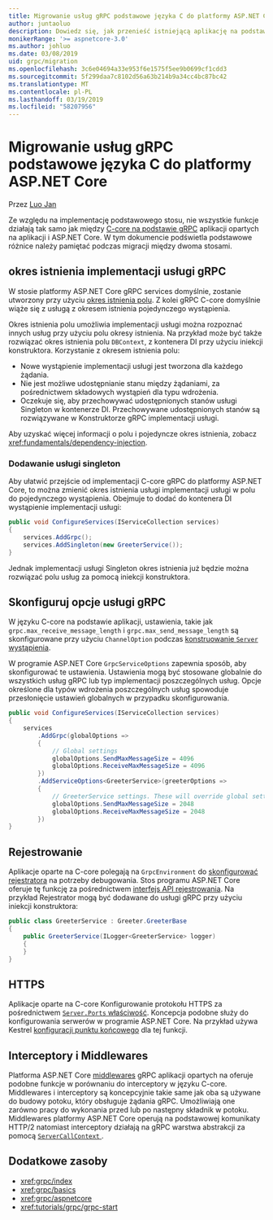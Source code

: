 ```yaml
---
title: Migrowanie usług gRPC podstawowe języka C do platformy ASP.NET Core
author: juntaoluo
description: Dowiedz się, jak przenieść istniejącą aplikację na podstawie gRPC podstawowe języka C do uruchamiania na szczycie stosu platformy ASP.NET Core.
monikerRange: '>= aspnetcore-3.0'
ms.author: johluo
ms.date: 03/08/2019
uid: grpc/migration
ms.openlocfilehash: 3c6e04694a33e953f6e1575f5ee9b0699cf1cdd3
ms.sourcegitcommit: 5f299daa7c8102d56a63b214b9a34cc4bc87bc42
ms.translationtype: MT
ms.contentlocale: pl-PL
ms.lasthandoff: 03/19/2019
ms.locfileid: "58207956"
---
```

# <a name="migrating-grpc-services-from-c-core-to-aspnet-core"></a>Migrowanie usług gRPC podstawowe języka C do platformy ASP.NET Core

Przez [Luo Jan](https://github.com/juntaoluo)

Ze względu na implementację podstawowego stosu, nie wszystkie funkcje działają tak samo jak między [C-core na podstawie gRPC](https://grpc.io/blog/grpc-stacks) aplikacji opartych na aplikacji i ASP.NET Core. W tym dokumencie podświetla podstawowe różnice należy pamiętać podczas migracji między dwoma stosami.

## <a name="grpc-service-implementation-lifetime"></a>okres istnienia implementacji usługi gRPC

W stosie platformy ASP.NET Core gRPC services domyślnie, zostanie utworzony przy użyciu [okres istnienia polu](xref:fundamentals/dependency-injection). Z kolei gRPC C-core domyślnie wiąże się z usługą z okresem istnienia pojedynczego wystąpienia.

Okres istnienia polu umożliwia implementacji usługi można rozpoznać innych usług przy użyciu polu okresy istnienia. Na przykład może być także rozwiązać okres istnienia polu `DBContext`, z kontenera DI przy użyciu iniekcji konstruktora. Korzystanie z okresem istnienia polu:

* Nowe wystąpienie implementacji usługi jest tworzona dla każdego żądania.
* Nie jest możliwe udostępnianie stanu między żądaniami, za pośrednictwem składowych wystąpień dla typu wdrożenia.
* Oczekuje się, aby przechowywać udostępnionych stanów usługi Singleton w kontenerze DI. Przechowywane udostępnionych stanów są rozwiązywane w Konstruktorze gRPC implementacji usługi. 

Aby uzyskać więcej informacji o polu i pojedyncze okres istnienia, zobacz <xref:fundamentals/dependency-injection>.

### <a name="add-a-singleton-service"></a>Dodawanie usługi singleton

Aby ułatwić przejście od implementacji C-core gRPC do platformy ASP.NET Core, to można zmienić okres istnienia usługi implementacji usługi w polu do pojedynczego wystąpienia. Obejmuje to dodać do kontenera DI wystąpienie implementacji usługi:

```csharp
public void ConfigureServices(IServiceCollection services)
{
    services.AddGrpc();
    services.AddSingleton(new GreeterService());
}
```

Jednak implementacji usługi Singleton okres istnienia już będzie można rozwiązać polu usług za pomocą iniekcji konstruktora.

## <a name="configure-grpc-services-options"></a>Skonfiguruj opcje usługi gRPC

W języku C-core na podstawie aplikacji, ustawienia, takie jak `grpc.max_receive_message_length` i `grpc.max_send_message_length` są skonfigurowane przy użyciu `ChannelOption` podczas [konstruowanie `Server` wystąpienia](https://grpc.io/grpc/csharp/api/Grpc.Core.Server.html#Grpc_Core_Server__ctor_System_Collections_Generic_IEnumerable_Grpc_Core_ChannelOption__).

W programie ASP.NET Core `GrpcServiceOptions` zapewnia sposób, aby skonfigurować te ustawienia. Ustawienia mogą być stosowane globalnie do wszystkich usług gRPC lub typ implementacji poszczególnych usług. Opcje określone dla typów wdrożenia poszczególnych usług spowoduje przesłonięcie ustawień globalnych w przypadku skonfigurowania.

```csharp
public void ConfigureServices(IServiceCollection services)
{
    services
        .AddGrpc(globalOptions =>
        {
            // Global settings
            globalOptions.SendMaxMessageSize = 4096
            globalOptions.ReceiveMaxMessageSize = 4096
        })
        .AddServiceOptions<GreeterService>(greeterOptions =>
        {
            // GreeterService settings. These will override global settings
            globalOptions.SendMaxMessageSize = 2048
            globalOptions.ReceiveMaxMessageSize = 2048
        })
}
```

## <a name="logging"></a>Rejestrowanie

Aplikacje oparte na C-core polegają na `GrpcEnvironment` do [skonfigurować rejestratora](https://grpc.io/grpc/csharp/api/Grpc.Core.GrpcEnvironment.html?q=size#Grpc_Core_GrpcEnvironment_SetLogger_Grpc_Core_Logging_ILogger_) na potrzeby debugowania. Stos programu ASP.NET Core oferuje tę funkcję za pośrednictwem [interfejs API rejestrowania](xref:fundamentals/logging/index). Na przykład Rejestrator mogą być dodawane do usługi gRPC przy użyciu iniekcji konstruktora:

```csharp
public class GreeterService : Greeter.GreeterBase
{
    public GreeterService(ILogger<GreeterService> logger)
    {
    }
}
```

## <a name="https"></a>HTTPS

Aplikacje oparte na C-core Konfigurowanie protokołu HTTPS za pośrednictwem [ `Server.Ports` właściwość](https://grpc.io/grpc/csharp/api/Grpc.Core.Server.html#Grpc_Core_Server_Ports). Koncepcja podobne służy do konfigurowania serwerów w programie ASP.NET Core. Na przykład używa Kestrel [konfiguracji punktu końcowego](xref:fundamentals/servers/kestrel#endpoint-configuration) dla tej funkcji.

## <a name="interceptors-and-middlewares"></a>Interceptory i Middlewares

Platforma ASP.NET Core [middlewares](xref:fundamentals/middleware/index) gRPC aplikacji opartych na oferuje podobne funkcje w porównaniu do interceptory w języku C-core. Middlewares i interceptory są koncepcyjnie takie same jak oba są używane do budowy potoku, który obsługuje żądania gRPC. Umożliwiają one zarówno pracy do wykonania przed lub po następny składnik w potoku. Middlewares platformy ASP.NET Core operują na podstawowej komunikaty HTTP/2 natomiast interceptory działają na gRPC warstwa abstrakcji za pomocą [ `ServerCallContext` ](https://grpc.io/grpc/csharp/api/Grpc.Core.ServerCallContext.html).

## <a name="additional-resources"></a>Dodatkowe zasoby

* <xref:grpc/index>
* <xref:grpc/basics>
* <xref:grpc/aspnetcore>
* <xref:tutorials/grpc/grpc-start>
